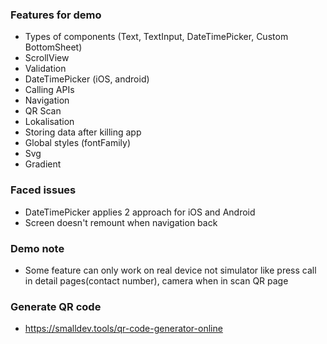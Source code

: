 ### Features for demo

- Types of components (Text, TextInput, DateTimePicker, Custom BottomSheet)
- ScrollView
- Validation
- DateTimePicker (iOS, android)
- Calling APIs
- Navigation
- QR Scan
- Lokalisation
- Storing data after killing app
- Global styles (fontFamily)
- Svg
- Gradient

### Faced issues

- DateTimePicker applies 2 approach for iOS and Android
- Screen doesn't remount when navigation back

### Demo note

- Some feature can only work on real device not simulator like press call in detail pages(contact number), camera when in scan QR page

### Generate QR code

- https://smalldev.tools/qr-code-generator-online
